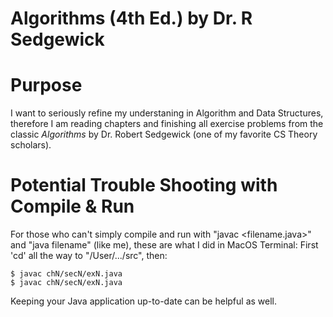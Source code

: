 # Algorithms (4th Ed.) by Dr. R Sedgewick

# Purpose
I want to seriously refine my understaning in Algorithm and Data Structures, therefore I am reading chapters and finishing all  exercise problems from the classic _Algorithms_ by Dr. Robert Sedgewick (one of my favorite CS Theory scholars).

# Potential Trouble Shooting with Compile & Run
For those who can't simply compile and run with "javac <filename.java>" and "java filename" (like me), these are what I did in MacOS Terminal:
First 'cd' all the way to "/User/.../src", then:
```
$ javac chN/secN/exN.java
$ javac chN/secN/exN.java
```
Keeping your Java application up-to-date can be helpful as well. 
